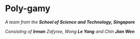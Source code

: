 # Poly-gamy
*A team from the **School of Science and Technology, Singapore***

*Consisitng of **Irman** Zafyree, Wong **Le Yang** and Chin **Jian Wen***
